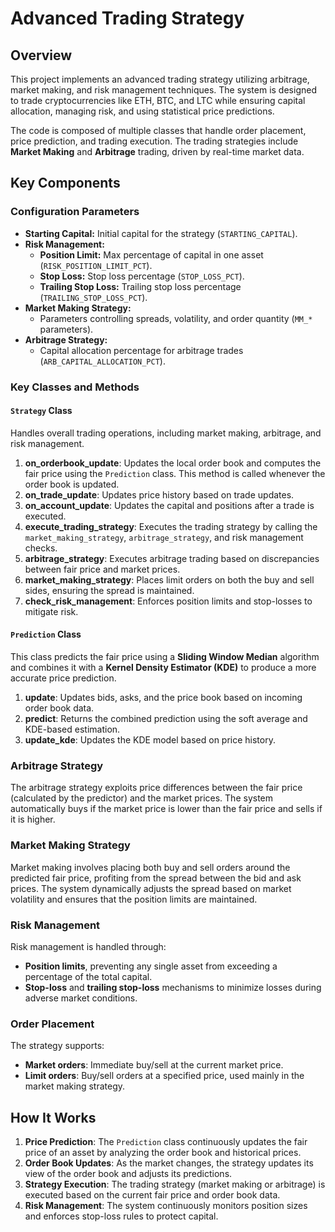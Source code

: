 # Advanced Trading Strategy

## Overview
This project implements an advanced trading strategy utilizing arbitrage, market making, and risk management techniques. The system is designed to trade cryptocurrencies like ETH, BTC, and LTC while ensuring capital allocation, managing risk, and using statistical price predictions.

The code is composed of multiple classes that handle order placement, price prediction, and trading execution. The trading strategies include **Market Making** and **Arbitrage** trading, driven by real-time market data.

## Key Components

### Configuration Parameters
- **Starting Capital:** Initial capital for the strategy (`STARTING_CAPITAL`).
- **Risk Management:**
  - **Position Limit:** Max percentage of capital in one asset (`RISK_POSITION_LIMIT_PCT`).
  - **Stop Loss:** Stop loss percentage (`STOP_LOSS_PCT`).
  - **Trailing Stop Loss:** Trailing stop loss percentage (`TRAILING_STOP_LOSS_PCT`).
- **Market Making Strategy:**
  - Parameters controlling spreads, volatility, and order quantity (`MM_*` parameters).
- **Arbitrage Strategy:**
  - Capital allocation percentage for arbitrage trades (`ARB_CAPITAL_ALLOCATION_PCT`).

### Key Classes and Methods

#### `Strategy` Class
Handles overall trading operations, including market making, arbitrage, and risk management.

1. **on_orderbook_update**: Updates the local order book and computes the fair price using the `Prediction` class. This method is called whenever the order book is updated.
2. **on_trade_update**: Updates price history based on trade updates.
3. **on_account_update**: Updates the capital and positions after a trade is executed.
4. **execute_trading_strategy**: Executes the trading strategy by calling the `market_making_strategy`, `arbitrage_strategy`, and risk management checks.
5. **arbitrage_strategy**: Executes arbitrage trading based on discrepancies between fair price and market prices.
6. **market_making_strategy**: Places limit orders on both the buy and sell sides, ensuring the spread is maintained.
7. **check_risk_management**: Enforces position limits and stop-losses to mitigate risk.

#### `Prediction` Class
This class predicts the fair price using a **Sliding Window Median** algorithm and combines it with a **Kernel Density Estimator (KDE)** to produce a more accurate price prediction.

1. **update**: Updates bids, asks, and the price book based on incoming order book data.
2. **predict**: Returns the combined prediction using the soft average and KDE-based estimation.
3. **update_kde**: Updates the KDE model based on price history.

### Arbitrage Strategy
The arbitrage strategy exploits price differences between the fair price (calculated by the predictor) and the market prices. The system automatically buys if the market price is lower than the fair price and sells if it is higher.

### Market Making Strategy
Market making involves placing both buy and sell orders around the predicted fair price, profiting from the spread between the bid and ask prices. The system dynamically adjusts the spread based on market volatility and ensures that the position limits are maintained.

### Risk Management
Risk management is handled through:
- **Position limits**, preventing any single asset from exceeding a percentage of the total capital.
- **Stop-loss** and **trailing stop-loss** mechanisms to minimize losses during adverse market conditions.

### Order Placement
The strategy supports:
- **Market orders**: Immediate buy/sell at the current market price.
- **Limit orders**: Buy/sell orders at a specified price, used mainly in the market making strategy.

## How It Works

1. **Price Prediction**: The `Prediction` class continuously updates the fair price of an asset by analyzing the order book and historical prices.
2. **Order Book Updates**: As the market changes, the strategy updates its view of the order book and adjusts its predictions.
3. **Strategy Execution**: The trading strategy (market making or arbitrage) is executed based on the current fair price and order book data.
4. **Risk Management**: The system continuously monitors position sizes and enforces stop-loss rules to protect capital.
